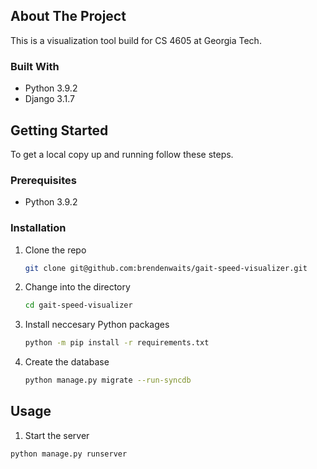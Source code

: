 ## About The Project
This is a visualization tool build for CS 4605 at Georgia Tech.

### Built With
* Python 3.9.2
* Django 3.1.7

## Getting Started
To get a local copy up and running follow these steps.

### Prerequisites
* Python 3.9.2

### Installation
1. Clone the repo
    ```sh
    git clone git@github.com:brendenwaits/gait-speed-visualizer.git
    ```

2. Change into the directory
    ```sh
    cd gait-speed-visualizer
    ```

3. Install neccesary Python packages
    ```sh
    python -m pip install -r requirements.txt
    ```

4. Create the database
    ```sh
    python manage.py migrate --run-syncdb
    ```

## Usage
1. Start the server
```sh
python manage.py runserver
```
